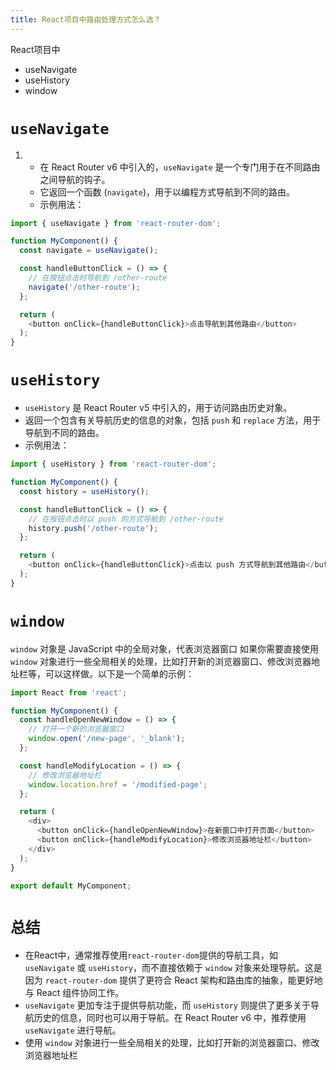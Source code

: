 ```yaml
---
title: React项目中路由处理方式怎么选？
---
```


React项目中
- useNavigate
- useHistory
- window


# **`useNavigate`**
1.  -   在 React Router v6 中引入的，`useNavigate` 是一个专门用于在不同路由之间导航的钩子。
    -   它返回一个函数 (`navigate`)，用于以编程方式导航到不同的路由。
    -   示例用法：

```js
import { useNavigate } from 'react-router-dom';

function MyComponent() {
  const navigate = useNavigate();

  const handleButtonClick = () => {
    // 在按钮点击时导航到 /other-route
    navigate('/other-route');
  };

  return (
    <button onClick={handleButtonClick}>点击导航到其他路由</button>
  );
}

```

# **`useHistory`**
-   `useHistory` 是 React Router v5 中引入的，用于访问路由历史对象。
-   返回一个包含有关导航历史的信息的对象，包括 `push` 和 `replace` 方法，用于导航到不同的路由。
-   示例用法：


```js
import { useHistory } from 'react-router-dom';

function MyComponent() {
  const history = useHistory();

  const handleButtonClick = () => {
    // 在按钮点击时以 push 的方式导航到 /other-route
    history.push('/other-route');
  };

  return (
    <button onClick={handleButtonClick}>点击以 push 方式导航到其他路由</button>
  );
}

```

# **`window`**
`window` 对象是 JavaScript 中的全局对象，代表浏览器窗口
如果你需要直接使用 `window` 对象进行一些全局相关的处理，比如打开新的浏览器窗口、修改浏览器地址栏等，可以这样做。以下是一个简单的示例：

```js
import React from 'react';

function MyComponent() {
  const handleOpenNewWindow = () => {
    // 打开一个新的浏览器窗口
    window.open('/new-page', '_blank');
  };

  const handleModifyLocation = () => {
    // 修改浏览器地址栏
    window.location.href = '/modified-page';
  };

  return (
    <div>
      <button onClick={handleOpenNewWindow}>在新窗口中打开页面</button>
      <button onClick={handleModifyLocation}>修改浏览器地址栏</button>
    </div>
  );
}

export default MyComponent;

```

# **`总结`**
- 在React中，通常推荐使用`react-router-dom`提供的导航工具，如 `useNavigate` 或 `useHistory`，而不直接依赖于 `window` 对象来处理导航。这是因为 `react-router-dom` 提供了更符合 React 架构和路由库的抽象，能更好地与 React 组件协同工作。
- `useNavigate` 更加专注于提供导航功能，而 `useHistory` 则提供了更多关于导航历史的信息，同时也可以用于导航。在 React Router v6 中，推荐使用 `useNavigate` 进行导航。
- 使用 `window` 对象进行一些全局相关的处理，比如打开新的浏览器窗口、修改浏览器地址栏

